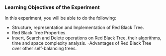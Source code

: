 ### Learning Objectives of the Experiment

In this experiment, you will be able to do the following:

   -  Structure, representation and Implementation of Red Black Tree.
   - Red Black Tree Properties.
   - Insert, Search and Delete operations on Red Black Tree, their algorithms, time and space complexity analysis.
    -Advantages of Red Black Tree over other self-balancing trees.


